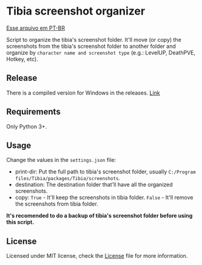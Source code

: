 # Tibia screenshot organizer

[Esse arquivo em PT-BR](README-PT-BR.md)

Script to organize the tibia's screenshot folder. It'll move (or copy) the screenshots from the tibia's screenshot folder to another folder and organize by `character name and screenshot type` (e.g.: LevelUP, DeathPVE, Hotkey, etc).

## Release

There is a compiled version for Windows in the releases. [Link](https://github.com/eHonnef/tibia-screenshot-organizer/releases/tag/1.0.1)

## Requirements

Only Python 3+.

## Usage

Change the values in the `settings.json` file:

- print-dir: Put the full path to tibia's screenshot folder, usually `C:/Program files/Tibia/packages/Tibia/screenshots`.
- destination: The destination folder that'll have all the organized screenshots.
- copy: `True` - It'll keep the screenshots in tibia folder. `False` - It'll remove the screenshots from tibia folder.

**It's recomended to do a backup of tibia's screenshot folder before using this script.**

## License

Licensed under MIT license, check the [License](LICENSE) file for more information.
